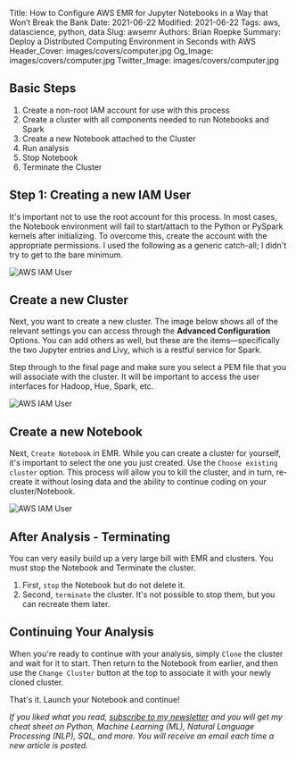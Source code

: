 Title: How to Configure AWS EMR for Jupyter Notebooks in a Way that Won’t Break the Bank
Date: 2021-06-22
Modified: 2021-06-22
Tags: aws, datascience, python, data
Slug: awsemr
Authors: Brian Roepke
Summary: Deploy a Distributed Computing Environment in Seconds with AWS
Header_Cover: images/covers/computer.jpg
Og_Image: images/covers/computer.jpg
Twitter_Image: images/covers/computer.jpg

## Basic Steps

1. Create a non-root IAM account for use with this process
2. Create a cluster with all components needed to run Notebooks and Spark
3. Create a new Notebook attached to the Cluster
4. Run analysis
5. Stop Notebook
6. Terminate the Cluster

## Step 1: Creating a new IAM User

It's important not to use the root account for this process.  In most cases, the Notebook environment will fail to start/attach to the Python or PySpark kernels after initializing.  To overcome this, create the account with the appropriate permissions.  I used the following as a generic catch-all; I didn't try to get to the bare minimum.

![AWS IAM User]({static}../../images/posts/awsemr-1.png)

## Create a new Cluster

Next, you want to create a new cluster.  The image below shows all of the relevant settings you can access through the **Advanced Configuration** Options.  You can add others as well, but these are the items—specifically the two Jupyter entries and Livy, which is a restful service for Spark.

Step through to the final page and make sure you select a PEM file that you will associate with the cluster.  It will be important to access the user interfaces for Hadoop, Hue, Spark, etc.

![AWS IAM User]({static}../../images/posts/awsemr-2.png)

## Create a new Notebook

Next, `Create Notebook` in EMR.  While you can create a cluster for yourself, it's important to select the one you just created. Use the `Choose existing cluster` option. This process will allow you to kill the cluster, and in turn, re-create it without losing data and the ability to continue coding on your cluster/Notebook.

![AWS IAM User]({static}../../images/posts/awsemr-3.png)

## After Analysis - Terminating

You can very easily build up a very large bill with EMR and clusters.  You must stop the Notebook and Terminate the cluster.

1. First, `stop` the Notebook but do not delete it.
2. Second, `terminate` the cluster.  It's not possible to stop them, but you can recreate them later.

## Continuing Your Analysis

When you're ready to continue with your analysis, simply `Clone` the cluster and wait for it to start.  Then return to the Notebook from earlier, and then use the `Change Cluster` button at the top to associate it with your newly cloned cluster.  

That's it.  Launch your Notebook and continue!

*If you liked what you read, [subscribe to my newsletter](https://campaign.dataknowsall.com/subscribe) and you will get my cheat sheet on Python, Machine Learning (ML), Natural Language Processing (NLP), SQL, and more. You will receive an email each time a new article is posted.*